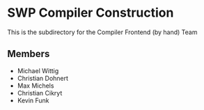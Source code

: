 SWP Compiler Construction
=========================

This is the subdirectory for the Compiler Frontend (by hand) Team

Members
-------

* Michael Wittig
* Christian Dohnert
* Max Michels
* Christian Cikryt
* Kevin Funk
